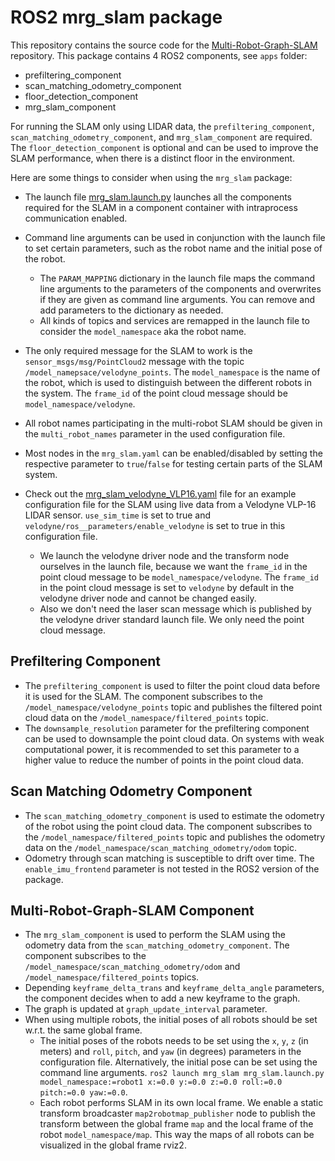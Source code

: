 # ROS2 mrg_slam package

This repository contains the source code for the [Multi-Robot-Graph-SLAM](https://github.com/aserbremen/Multi-Robot-Graph-SLAM) repository. 
This package contains 4 ROS2 components, see `apps` folder:
- prefiltering_component
- scan_matching_odometry_component
- floor_detection_component
- mrg_slam_component

For running the SLAM only using LIDAR data, the `prefiltering_component`, `scan_matching_odometry_component`, and `mrg_slam_component` are required. 
The `floor_detection_component` is optional and can be used to improve the SLAM performance, when there is a distinct floor in the environment.

Here are some things to consider when using the `mrg_slam` package:

- The launch file [mrg_slam.launch.py](launch/mrg_slam.launch.py) launches all the components required for the SLAM in a component container with intraprocess communication enabled. 
- Command line arguments can be used in conjunction with the launch file to set certain parameters, such as the robot name and the initial pose of the robot.
  - The `PARAM_MAPPING` dictionary in the launch file maps the command line arguments to the parameters of the components and overwrites if they are given as command line arguments. You can remove and add parameters to the dictionary as needed.
  - All kinds of topics and services are remapped in the launch file to consider the `model_namespace` aka the robot name.
- The only required message for the SLAM to work is the `sensor_msgs/msg/PointCloud2` message with the topic `/model_namepsace/velodyne_points`. The `model_namespace` is the name of the robot, which is used to distinguish between the different robots in the system. The `frame_id` of the point cloud message should be `model_namespace/velodyne`.
- All robot names participating in the multi-robot SLAM should be given in the `multi_robot_names` parameter in the used configuration file.
- Most nodes in the `mrg_slam.yaml` can be enabled/disabled by setting the respective parameter to `true`/`false` for testing certain parts of the SLAM system.

- Check out the [mrg_slam_velodyne_VLP16.yaml](config/mrg_slam_velodyne_VLP16.yaml) file for an example configuration file for the SLAM using live data from a Velodyne VLP-16 LIDAR sensor. `use_sim_time` is set to true and `velodyne/ros__parameters/enable_velodyne` is set to true in this configuration file.
  - We launch the velodyne driver node and the transform node ourselves in the launch file, because we want the `frame_id` in the point cloud message to be `model_namespace/velodyne`. The `frame_id` in the point cloud message is set to `velodyne` by default in the velodyne driver node and cannot be changed easily.
  - Also we don't need the laser scan message which is published by the velodyne driver standard launch file. We only need the point cloud message.

## Prefiltering Component

- The `prefiltering_component` is used to filter the point cloud data before it is used for the SLAM. The component subscribes to the `/model_namespace/velodyne_points` topic and publishes the filtered point cloud data on the `/model_namespace/filtered_points` topic.
- The `downsample_resolution` parameter for the prefiltering component can be used to downsample the point cloud data. On systems with weak computational power, it is recommended to set this parameter to a higher value to reduce the number of points in the point cloud data.

## Scan Matching Odometry Component

- The `scan_matching_odometry_component` is used to estimate the odometry of the robot using the point cloud data. The component subscribes to the `/model_namespace/filtered_points` topic and publishes the odometry data on the `/model_namespace/scan_matching_odometry/odom` topic.
- Odometry through scan matching is susceptible to drift over time. The `enable_imu_frontend` parameter is not tested in the ROS2 version of the package.

## Multi-Robot-Graph-SLAM Component

- The `mrg_slam_component` is used to perform the SLAM using the odometry data from the `scan_matching_odometry_component`. The component subscribes to the `/model_namespace/scan_matching_odometry/odom` and `/model_namespace/filtered_points` topics.
- Depending `keyframe_delta_trans` and `keyframe_delta_angle` parameters, the component decides when to add a new keyframe to the graph. 
- The graph is updated at `graph_update_interval` parameter.
- When using multiple robots, the initial poses of all robots should be set w.r.t. the same global frame.
   - The initial poses of the robots needs to be set using the `x`, `y`, `z` (in meters) and `roll`, `pitch`, and `yaw` (in degrees) parameters in the configuration file. Alternatively, the initial pose can be set using the command line arguments. `ros2 launch mrg_slam mrg_slam.launch.py model_namespace:=robot1 x:=0.0 y:=0.0 z:=0.0 roll:=0.0 pitch:=0.0 yaw:=0.0`.
  - Each robot performs SLAM in its own local frame. We enable a static transform broadcaster  `map2robotmap_publisher` node to publish the transform between the global frame `map` and the local frame of the robot `model_namespace/map`. This way the maps of all robots can be visualized in the global frame rviz2.